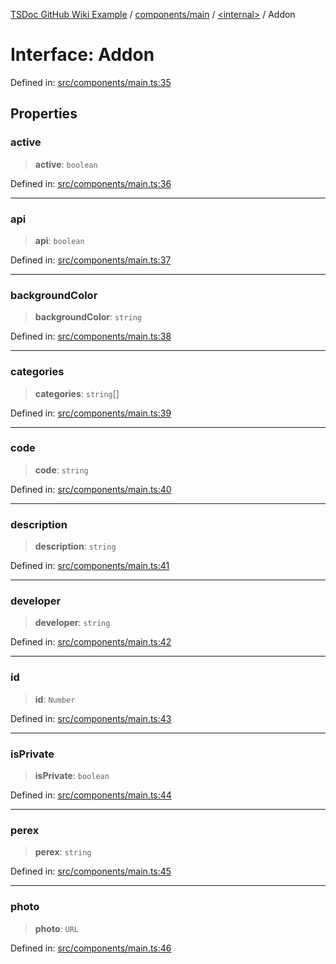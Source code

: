 [TSDoc GitHub Wiki Example](../wiki/modules) / [components/main](../wiki/components.main) / [\<internal\>](../wiki/components.main.%3Cinternal%3E) / Addon

# Interface: Addon

Defined in: [src/components/main.ts:35](https://github.com/Lukuky/ABRA-Flexi-addons-widget/blob/1f6bc28b7e2ffe58d585cfddf89fd3094e61af90/src/components/main.ts#L35)

## Properties

### active

> **active**: `boolean`

Defined in: [src/components/main.ts:36](https://github.com/Lukuky/ABRA-Flexi-addons-widget/blob/1f6bc28b7e2ffe58d585cfddf89fd3094e61af90/src/components/main.ts#L36)

***

### api

> **api**: `boolean`

Defined in: [src/components/main.ts:37](https://github.com/Lukuky/ABRA-Flexi-addons-widget/blob/1f6bc28b7e2ffe58d585cfddf89fd3094e61af90/src/components/main.ts#L37)

***

### backgroundColor

> **backgroundColor**: `string`

Defined in: [src/components/main.ts:38](https://github.com/Lukuky/ABRA-Flexi-addons-widget/blob/1f6bc28b7e2ffe58d585cfddf89fd3094e61af90/src/components/main.ts#L38)

***

### categories

> **categories**: `string`[]

Defined in: [src/components/main.ts:39](https://github.com/Lukuky/ABRA-Flexi-addons-widget/blob/1f6bc28b7e2ffe58d585cfddf89fd3094e61af90/src/components/main.ts#L39)

***

### code

> **code**: `string`

Defined in: [src/components/main.ts:40](https://github.com/Lukuky/ABRA-Flexi-addons-widget/blob/1f6bc28b7e2ffe58d585cfddf89fd3094e61af90/src/components/main.ts#L40)

***

### description

> **description**: `string`

Defined in: [src/components/main.ts:41](https://github.com/Lukuky/ABRA-Flexi-addons-widget/blob/1f6bc28b7e2ffe58d585cfddf89fd3094e61af90/src/components/main.ts#L41)

***

### developer

> **developer**: `string`

Defined in: [src/components/main.ts:42](https://github.com/Lukuky/ABRA-Flexi-addons-widget/blob/1f6bc28b7e2ffe58d585cfddf89fd3094e61af90/src/components/main.ts#L42)

***

### id

> **id**: `Number`

Defined in: [src/components/main.ts:43](https://github.com/Lukuky/ABRA-Flexi-addons-widget/blob/1f6bc28b7e2ffe58d585cfddf89fd3094e61af90/src/components/main.ts#L43)

***

### isPrivate

> **isPrivate**: `boolean`

Defined in: [src/components/main.ts:44](https://github.com/Lukuky/ABRA-Flexi-addons-widget/blob/1f6bc28b7e2ffe58d585cfddf89fd3094e61af90/src/components/main.ts#L44)

***

### perex

> **perex**: `string`

Defined in: [src/components/main.ts:45](https://github.com/Lukuky/ABRA-Flexi-addons-widget/blob/1f6bc28b7e2ffe58d585cfddf89fd3094e61af90/src/components/main.ts#L45)

***

### photo

> **photo**: `URL`

Defined in: [src/components/main.ts:46](https://github.com/Lukuky/ABRA-Flexi-addons-widget/blob/1f6bc28b7e2ffe58d585cfddf89fd3094e61af90/src/components/main.ts#L46)
